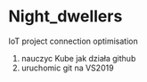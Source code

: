 # Night_dwellers
IoT project
connection optimisation
1. nauczyc Kube jak działa github
2. uruchomic git na VS2019